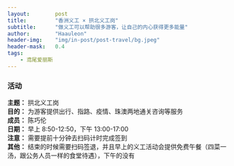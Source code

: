 ```yaml
---
layout:        post
title:         "香洲义工 × 拱北义工岗"
subtitle:      "做义工可以帮助很多游客，让自己的内心获得更多能量"
author:        "Haauleon"
header-img:    "img/in-post/post-travel/bg.jpeg"
header-mask:   0.4
tags:
    - 鸢尾爱丽斯
---
```


### 活动
**主题：** 拱北义工岗                              
**目的：** 为游客提供出行、指路、疫情、珠澳两地通关咨询等服务                                                  
**成员：** 陈巧伦        
**日期：** 早上 8:50-12:50，下午 13:00-17:00                             
**注意：** 需要提前十分钟去扫码计时完成签到                   
**其他：** 结束的时候需要扫码签退，并且早上的义工活动会提供免费午餐（四菜一汤，跟公务人员一样的食堂待遇），下午的没有                 